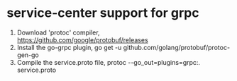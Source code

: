 # service-center support for grpc
1. Download 'protoc' compiler, https://github.com/google/protobuf/releases
1. Install the go-grpc plugin, go get -u github.com/golang/protobuf/protoc-gen-go
1. Compile the service.proto file, protoc --go_out=plugins=grpc:. service.proto